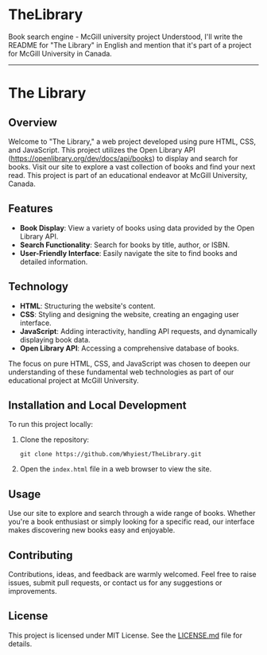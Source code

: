 # TheLibrary
Book search engine - McGill university project
Understood, I'll write the README for "The Library" in English and mention that it's part of a project for McGill University in Canada.

---

# The Library

## Overview
Welcome to "The Library," a web project developed using pure HTML, CSS, and JavaScript. This project utilizes the Open Library API (https://openlibrary.org/dev/docs/api/books) to display and search for books. Visit our site to explore a vast collection of books and find your next read. This project is part of an educational endeavor at McGill University, Canada.

## Features
- **Book Display**: View a variety of books using data provided by the Open Library API.
- **Search Functionality**: Search for books by title, author, or ISBN.
- **User-Friendly Interface**: Easily navigate the site to find books and detailed information.

## Technology
- **HTML**: Structuring the website's content.
- **CSS**: Styling and designing the website, creating an engaging user interface.
- **JavaScript**: Adding interactivity, handling API requests, and dynamically displaying book data.
- **Open Library API**: Accessing a comprehensive database of books.

The focus on pure HTML, CSS, and JavaScript was chosen to deepen our understanding of these fundamental web technologies as part of our educational project at McGill University.

## Installation and Local Development
To run this project locally:
1. Clone the repository:
   ```
   git clone https://github.com/Whyiest/TheLibrary.git
   ```
2. Open the `index.html` file in a web browser to view the site.

## Usage
Use our site to explore and search through a wide range of books. Whether you're a book enthusiast or simply looking for a specific read, our interface makes discovering new books easy and enjoyable.

## Contributing
Contributions, ideas, and feedback are warmly welcomed. Feel free to raise issues, submit pull requests, or contact us for any suggestions or improvements.

## License
This project is licensed under  MIT License. See the [LICENSE.md](LICENSE.md) file for details.

